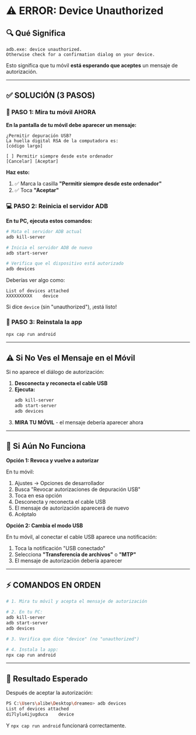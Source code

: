 # ⚠️ ERROR: Device Unauthorized

## 🔍 Qué Significa

```
adb.exe: device unauthorized.
Otherwise check for a confirmation dialog on your device.
```

Esto significa que tu móvil **está esperando que aceptes** un mensaje de autorización.

---

## ✅ SOLUCIÓN (3 PASOS)

### 📱 PASO 1: Mira tu móvil AHORA

**En la pantalla de tu móvil debe aparecer un mensaje:**

```
¿Permitir depuración USB?
La huella digital RSA de la computadora es:
[código largo]

[ ] Permitir siempre desde este ordenador
[Cancelar] [Aceptar]
```

**Haz esto:**

1. ✅ Marca la casilla **"Permitir siempre desde este ordenador"**
2. ✅ Toca **"Aceptar"**

### 💻 PASO 2: Reinicia el servidor ADB

**En tu PC, ejecuta estos comandos:**

```bash
# Mata el servidor ADB actual
adb kill-server

# Inicia el servidor ADB de nuevo
adb start-server

# Verifica que el dispositivo está autorizado
adb devices
```

Deberías ver algo como:

```
List of devices attached
XXXXXXXXXX    device
```

Si dice `device` (sin "unauthorized"), ¡está listo!

### 🚀 PASO 3: Reinstala la app

```bash
npx cap run android
```

---

## ⚠️ Si No Ves el Mensaje en el Móvil

Si no aparece el diálogo de autorización:

1. **Desconecta y reconecta el cable USB**
2. **Ejecuta:**
   ```bash
   adb kill-server
   adb start-server
   adb devices
   ```
3. **MIRA TU MÓVIL** - el mensaje debería aparecer ahora

---

## 🔧 Si Aún No Funciona

**Opción 1: Revoca y vuelve a autorizar**

En tu móvil:

1. Ajustes → Opciones de desarrollador
2. Busca "Revocar autorizaciones de depuración USB"
3. Toca en esa opción
4. Desconecta y reconecta el cable USB
5. El mensaje de autorización aparecerá de nuevo
6. Acéptalo

**Opción 2: Cambia el modo USB**

En tu móvil, al conectar el cable USB aparece una notificación:

1. Toca la notificación "USB conectado"
2. Selecciona **"Transferencia de archivos"** o **"MTP"**
3. El mensaje de autorización debería aparecer

---

## ⚡ COMANDOS EN ORDEN

```bash
# 1. Mira tu móvil y acepta el mensaje de autorización

# 2. En tu PC:
adb kill-server
adb start-server
adb devices

# 3. Verifica que dice "device" (no "unauthorized")

# 4. Instala la app:
npx cap run android
```

---

## 🎯 Resultado Esperado

Después de aceptar la autorización:

```bash
PS C:\Users\alibe\Desktop\dreameo> adb devices
List of devices attached
di7lylu4ijugduca    device
```

Y `npx cap run android` funcionará correctamente.
